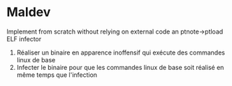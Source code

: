 # Maldev
Implement from scratch without relying on external code an ptnote→ptload ELF infector

1. Réaliser un binaire en apparence inoffensif qui exécute des commandes linux de base
2. Infecter le binaire pour que les commandes linux de base soit réalisé en même temps que l'infection
